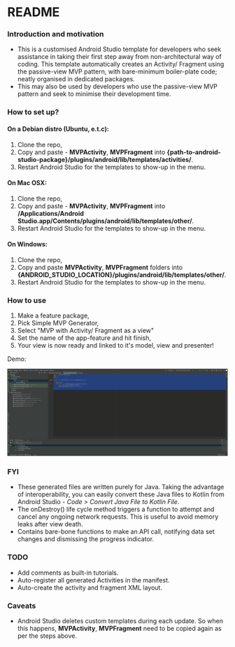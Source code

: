 
# README #

### Introduction and motivation ###

* This is a customised Android Studio template for developers who seek assistance in taking their first step away from non-architectural way of coding. This template automatically creates an Activity/ Fragment using the passive-view MVP pattern, with bare-minimum boiler-plate code; neatly organised in dedicated packages. 
* This may also be used by developers who use the passive-view MVP pattern and seek to minimise their development time.

### How to set up? ###

#### On a Debian distro (Ubuntu, e.t.c):

1. Clone the repo,
2. Copy and paste - **MVPActivity**, **MVPFragment**  into **{path-to-android-studio-package}/plugins/android/lib/templates/activities/**.
3. Restart Android Studio for the templates to show-up in the menu.

#### On Mac OSX:

1. Clone the repo,
2. Copy and paste - **MVPActivity**, **MVPFragment**  into **/Applications/Android Studio.app/Contents/plugins/android/lib/templates/other/**.
3. Restart Android Studio for the templates to show-up in the menu.

#### On Windows:

1. Clone the repo,
2. Copy and paste **MVPActivity**, **MVPFragment** folders into **{ANDROID_STUDIO_LOCATION}/plugins/android/lib/templates/other/**.
3. Restart Android Studio for the templates to show-up in the menu.

### How to use 

1. Make a feature package,
2. Pick Simple MVP Generator,
3. Select "MVP with Activity/ Fragment as a view"
4. Set the name of the app-feature and hit finish,
5. Your view is now ready and linked to it's model, view and presenter!

Demo:

![](demo_simple_mvp_generator.gif)

### FYI

* These generated files are written purely for Java. Taking the advantage of interoperability, you can easily convert these Java files to Kotlin from Android Studio - *Code > Convert Java File to Kotlin File*.
* The onDestroy() life cycle method triggers a function to attempt and cancel any ongoing network requests. This is useful to avoid memory leaks after view death.
* Contains bare-bone functions to make an API call, notifying data set changes and dismissing the progress indicator.

### TODO

* Add comments as built-in tutorials.
* Auto-register all generated Activities in the manifest.
* Auto-create the activity and fragment XML layout.

### Caveats

* Android Studio deletes custom templates during each update. So when this happens, **MVPActivity**, **MVPFragment** need to be copied again as per the steps above.
